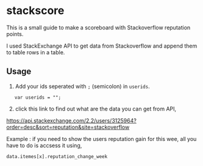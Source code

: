 # stackscore

This is a small guide to make a scoreboard with Stackoverflow reputation points.

I used StackExchange API to get data from Stackoverflow and append them to table rows in a table.

## Usage 
1. Add your ids seperated with `;` (semicolon) in `userids`.
```
   var userids = "";
```

2. click this link to find out what are the data you can get from API,

https://api.stackexchange.com/2.2/users/3125964?order=desc&sort=reputation&site=stackoverflow

Example : 
if you need to show the users reputation gain for this wee,
all you have to do is accsess it using,

`data.itemes[x].reputation_change_week`
